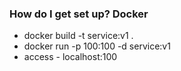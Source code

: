 ### How do I get set up? Docker

* docker build -t service:v1 .
* docker run -p 100:100 -d service:v1
* access - localhost:100